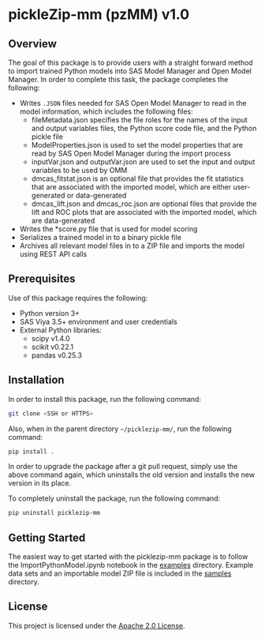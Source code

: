 # pickleZip-mm (pzMM) v1.0

## Overview

The goal of this package is to provide users with a straight forward method to import trained Python models into SAS Model Manager and Open Model Manager. In order to complete this task, the package completes the following:

* Writes `.JSON` files needed for SAS Open Model Manager to read in the model information, which includes the following files:
  * fileMetadata.json specifies the file roles for the names of the input and output variables files, the Python score code file, and the Python pickle file
  * ModelProperties.json is used to set the model properties that are read by SAS Open Model Manager during the import process
  * inputVar.json and outputVar.json are used to set the input and output variables to be used by OMM
  * dmcas_fitstat.json is an optional file that provides the fit statistics that are associated with the imported model, which are either user-generated or data-generated
  * dmcas_lift.json and dmcas_roc.json are optional files that provide the lift and ROC plots that are associated with the imported model, which are data-generated
* Writes the *score.py file that is used for model scoring
* Serializes a trained model in to a binary pickle file
* Archives all relevant model files in to a ZIP file and imports the model using REST API calls

## Prerequisites

Use of this package requires the following:

* Python version 3+
* SAS Viya 3.5+ environment and user credentials
* External Python libraries:
  * scipy v1.4.0
  * scikit v0.22.1
  * pandas v0.25.3

## Installation

In order to install this package, run the following command:

```bash
git clone <SSH or HTTPS>
```

Also, when in the parent directory `~/picklezip-mm/`, run the following command:

```bash
pip install .
```

In order to upgrade the package after a git pull request, simply use the above command again, which uninstalls the old version and installs the new version in its place.

To completely uninstall the package, run the following command:

```bash
pip uninstall picklezip-mm
```

## Getting Started

The easiest way to get started with the picklezip-mm package is to follow the ImportPythonModel.ipynb notebook in the [examples](../examples) directory. Example data sets and an importable model ZIP file is included in the [samples](../samples/Python_Models/DTree_sklearn_PyPickleModel) directory.


## License

This project is licensed under the [Apache 2.0 License](../LICENSE).


